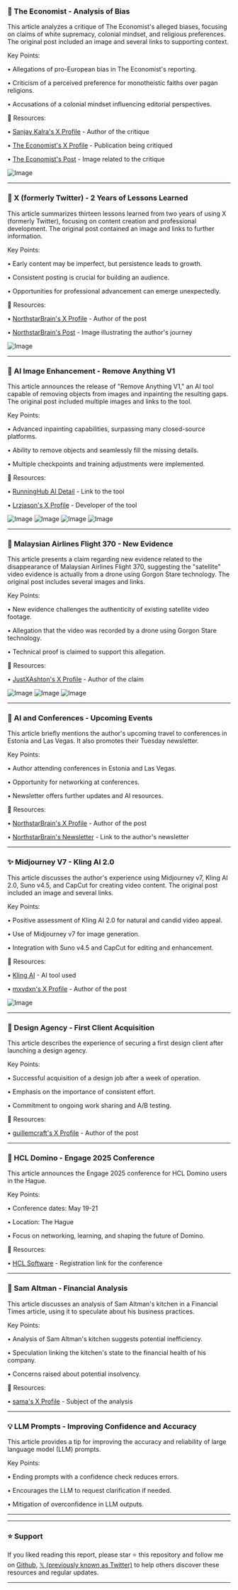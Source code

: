 ### 🤖 The Economist - Analysis of Bias

This article analyzes a critique of The Economist's alleged biases, focusing on claims of white supremacy, colonial mindset, and religious preferences.  The original post included an image and several links to supporting context.

Key Points:

• Allegations of pro-European bias in The Economist's reporting.

• Criticism of a perceived preference for monotheistic faiths over pagan religions.

• Accusations of a colonial mindset influencing editorial perspectives.


🔗 Resources:

• [Sanjay Kalra's X Profile](https://x.com/sanjaykalra) - Author of the critique

• [The Economist's X Profile](https://x.com/TheEconomist) - Publication being critiqued

• [The Economist's Post](https://x.com/TheEconomist/status/1923544023597256990/photo/1) - Image related to the critique

![Image](https://pbs.twimg.com/media/GrHNFu7W4AAWfxf?format=jpg&name=small)


---
### 🚀 X (formerly Twitter) - 2 Years of Lessons Learned

This article summarizes thirteen lessons learned from two years of using X (formerly Twitter), focusing on content creation and professional development. The original post contained an image and links to further information.

Key Points:

•  Early content may be imperfect, but persistence leads to growth.

•  Consistent posting is crucial for building an audience.

•  Opportunities for professional advancement can emerge unexpectedly.


🔗 Resources:

• [NorthstarBrain's X Profile](https://x.com/NorthstarBrain) - Author of the post

• [NorthstarBrain's Post](https://x.com/NorthstarBrain/status/1923802712673509715/photo/1) - Image illustrating the author's journey

![Image](https://pbs.twimg.com/media/GrKxRRrWUAAzwtv?format=jpg&name=small)



---
### 🤖 AI Image Enhancement - Remove Anything V1

This article announces the release of "Remove Anything V1," an AI tool capable of removing objects from images and inpainting the resulting gaps. The original post included multiple images and links to the tool.

Key Points:

•  Advanced inpainting capabilities, surpassing many closed-source platforms.

•  Ability to remove objects and seamlessly fill the missing details.

•  Multiple checkpoints and training adjustments were implemented.


🔗 Resources:

• [RunningHub AI Detail](https://runninghub.ai/ai-detail/1923389726278283265) - Link to the tool

• [Lrzjason's X Profile](https://x.com/Lrzjason) - Developer of the tool

![Image](https://pbs.twimg.com/media/GrFRoMSaEAACoD8?format=jpg&name=large)
![Image](https://pbs.twimg.com/media/GrFSScHbkAAbnLL?format=jpg&name=360x360)
![Image](https://pbs.twimg.com/media/GrFST7BaIAA9Xs5?format=jpg&name=small)
![Image](https://pbs.twimg.com/media/GrFSU6vbYAEav2O?format=jpg&name=360x360)


---
### 🤖 Malaysian Airlines Flight 370 - New Evidence

This article presents a claim regarding new evidence related to the disappearance of Malaysian Airlines Flight 370, suggesting the "satellite" video evidence is actually from a drone using Gorgon Stare technology.  The original post includes several images and links.

Key Points:

•  New evidence challenges the authenticity of existing satellite video footage.

•  Allegation that the video was recorded by a drone using Gorgon Stare technology.

•  Technical proof is claimed to support this allegation.


🔗 Resources:

• [JustXAshton's X Profile](https://x.com/JustXAshton) - Author of the claim

![Image](https://pbs.twimg.com/media/GrKNFZeWMAALmwp?format=jpg&name=small)
![Image](https://pbs.twimg.com/media/GrKNOEyWEAACC7r?format=png&name=small)
![Image](https://pbs.twimg.com/media/GrFMLM5XEAAepTA?format=png&name=240x240)


---
### 🚀 AI and Conferences - Upcoming Events

This article briefly mentions the author's upcoming travel to conferences in Estonia and Las Vegas. It also promotes their Tuesday newsletter.

Key Points:

• Author attending conferences in Estonia and Las Vegas.

• Opportunity for networking at conferences.

• Newsletter offers further updates and AI resources.


🔗 Resources:

• [NorthstarBrain's X Profile](https://x.com/NorthstarBrain) - Author of the post

• [NorthstarBrain's Newsletter](https://t.co/bdMiQSTCZK) - Link to the author's newsletter


---
### ✨ Midjourney V7 - Kling AI 2.0

This article discusses the author's experience using Midjourney v7, Kling AI 2.0, Suno v4.5, and CapCut for creating video content.  The original post included an image and several links.

Key Points:

•  Positive assessment of Kling AI 2.0 for natural and candid video appeal.

•  Use of Midjourney v7 for image generation.

•  Integration with Suno v4.5 and CapCut for editing and enhancement.


🔗 Resources:

• [Kling AI](https://x.com/Kling_ai) - AI tool used

• [mxvdxn's X Profile](https://x.com/mxvdxn) - Author of the post

![Image](https://pbs.twimg.com/amplify_video_thumb/1923623978553249792/img/jKxdnJu3OrVNYAdd.jpg)


---
### 🚀 Design Agency - First Client Acquisition

This article describes the experience of securing a first design client after launching a design agency.

Key Points:

•  Successful acquisition of a design job after a week of operation.

•  Emphasis on the importance of consistent effort.

•  Commitment to ongoing work sharing and A/B testing.


🔗 Resources:

• [guillemcraft's X Profile](https://x.com/guillemcraft) - Author of the post



---
### 🚀 HCL Domino - Engage 2025 Conference

This article announces the Engage 2025 conference for HCL Domino users in the Hague.

Key Points:

•  Conference dates: May 19-21

•  Location: The Hague

•  Focus on networking, learning, and shaping the future of Domino.


🔗 Resources:

• [HCL Software](https://hclsw.co/nbibwr) - Registration link for the conference

---
### 🤖 Sam Altman - Financial Analysis

This article discusses an analysis of Sam Altman's kitchen in a Financial Times article, using it to speculate about his business practices.

Key Points:

•  Analysis of Sam Altman's kitchen suggests potential inefficiency.

•  Speculation linking the kitchen's state to the financial health of his company.

•  Concerns raised about potential insolvency.


🔗 Resources:

• [sama's X Profile](https://x.com/sama) - Subject of the analysis

---
### 💡 LLM Prompts - Improving Confidence and Accuracy

This article provides a tip for improving the accuracy and reliability of large language model (LLM) prompts.

Key Points:

•  Ending prompts with a confidence check reduces errors.

•  Encourages the LLM to request clarification if needed.

•  Mitigation of overconfidence in LLM outputs.



---


---

### ⭐️ Support

If you liked reading this report, please star ⭐️ this repository and follow me on [Github](https://github.com/Drix10), [𝕏 (previously known as Twitter)](https://x.com/DRIX_10_) to help others discover these resources and regular updates.

---